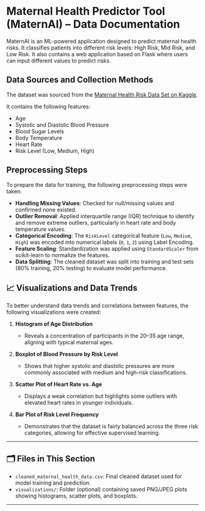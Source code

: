# Maternal Health Predictor Tool (MaternAI) – Data Documentation

MaternAI is an ML-powered application designed to predict maternal health risks. It classifies patients into different risk levels: High Risk, Mid Risk, and Low Risk. It also contains a web application based on Flask where users can input different values to predict risks.

## Data Sources and Collection Methods  

The dataset was sourced from the [Maternal Health Risk Data Set on Kaggle](https://www.kaggle.com/datasets/andrewmvd/maternal-health-risk-data). 

It contains the following features:
- Age  
- Systolic and Diastolic Blood Pressure  
- Blood Sugar Levels  
- Body Temperature  
- Heart Rate  
- Risk Level (Low, Medium, High)  

## Preprocessing Steps  

To prepare the data for training, the following preprocessing steps were taken:

- **Handling Missing Values**: Checked for null/missing values and confirmed none existed.  
- **Outlier Removal**: Applied interquartile range (IQR) technique to identify and remove extreme outliers, particularly in heart rate and body temperature values.  
- **Categorical Encoding**: The `RiskLevel` categorical feature (`Low`, `Medium`, `High`) was encoded into numerical labels (`0`, `1`, `2`) using Label Encoding.  
- **Feature Scaling**: Standardization was applied using `StandardScaler` from scikit-learn to normalize the features.  
- **Data Splitting**: The cleaned dataset was split into training and test sets (80% training, 20% testing) to evaluate model performance.  

## 📈 Visualizations and Data Trends  

To better understand data trends and correlations between features, the following visualizations were created:

1. **Histogram of Age Distribution**  
   - Reveals a concentration of participants in the 20–35 age range, aligning with typical maternal ages.

2. **Boxplot of Blood Pressure by Risk Level**  
   - Shows that higher systolic and diastolic pressures are more commonly associated with medium and high-risk classifications.

3. **Scatter Plot of Heart Rate vs. Age**  
   - Displays a weak correlation but highlights some outliers with elevated heart rates in younger individuals.

4. **Bar Plot of Risk Level Frequency**  
   - Demonstrates that the dataset is fairly balanced across the three risk categories, allowing for effective supervised learning.

---

## 🗂 Files in This Section  

- `cleaned_maternal_health_data.csv`: Final cleaned dataset used for model training and prediction.  
- `visualizations/`: Folder (optional) containing saved PNG/JPEG plots showing histograms, scatter plots, and boxplots.  

---
